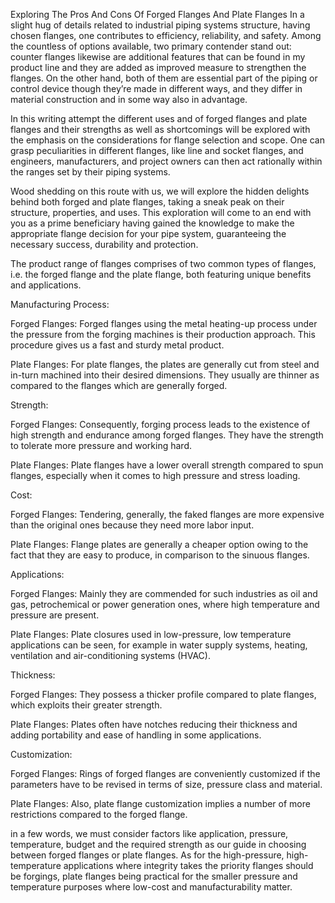 Exploring The Pros And Cons Of Forged Flanges And Plate Flanges
In a slight hug of details related to industrial piping systems structure, having chosen flanges, one contributes to efficiency, reliability, and safety. Among the countless of options available, two primary contender stand out: counter flanges likewise are additional features that can be found in my product line and they are added as improved measure to strengthen the flanges. On the other hand, both of them are essential part of the piping or control device though they’re made in different ways, and they differ in material construction and in some way also in advantage.

In this writing attempt the different uses and of forged flanges and plate flanges and their strengths as well as shortcomings will be explored with the emphasis on the considerations for flange selection and scope. One can grasp peculiarities in different flanges, like line and socket flanges, and engineers, manufacturers, and project owners can then act rationally within the ranges set by their piping systems.

Wood shedding on this route with us, we will explore the hidden delights behind both forged and plate flanges, taking a sneak peak on their structure, properties, and uses. This exploration will come to an end with you as a prime beneficiary having gained the knowledge to make the appropriate flange decision for your pipe system, guaranteeing the necessary success, durability and protection.

The product range of flanges comprises of two common types of flanges, i.e. the forged flange and the plate flange, both featuring unique benefits and applications.

Manufacturing Process:

Forged Flanges: Forged flanges using the metal heating-up process under the pressure from the forging machines is their production approach. This procedure gives us a fast and sturdy metal product.

Plate Flanges: For plate flanges, the plates are generally cut from steel and in-turn machined into their desired dimensions. They usually are thinner as compared to the flanges which are generally forged.

Strength:

Forged Flanges: Consequently, forging process leads to the existence of high strength and endurance among forged flanges. They have the strength to tolerate more pressure and working hard.

Plate Flanges: Plate flanges have a lower overall strength compared to spun flanges, especially when it comes to high pressure and stress loading.

Cost:

Forged Flanges: Tendering, generally, the faked flanges are more expensive than the original ones because they need more labor input.

Plate Flanges: Flange plates are generally a cheaper option owing to the fact that they are easy to produce, in comparison to the sinuous flanges.

Applications:

Forged Flanges: Mainly they are commended for such industries as oil and gas, petrochemical or power generation ones, where high temperature and pressure are present.

Plate Flanges: Plate closures used in low-pressure, low temperature applications can be seen, for example in water supply systems, heating, ventilation and air-conditioning systems (HVAC).

Thickness:

Forged Flanges: They possess a thicker profile compared to plate flanges, which exploits their greater strength.

Plate Flanges: Plates often have notches reducing their thickness and adding portability and ease of handling in some applications.

Customization:

Forged Flanges: Rings of forged flanges are conveniently customized if the parameters have to be revised in terms of size, pressure class and material.

Plate Flanges: Also, plate flange customization implies a number of more restrictions compared to the forged flange.

in a few words, we must consider factors like application, pressure, temperature, budget and the required strength as our guide in choosing between forged flanges or plate flanges. As for the high-pressure, high-temperature applications where integrity takes the priority flanges should be forgings, plate flanges being practical for the smaller pressure and temperature purposes where low-cost and manufacturability matter.
